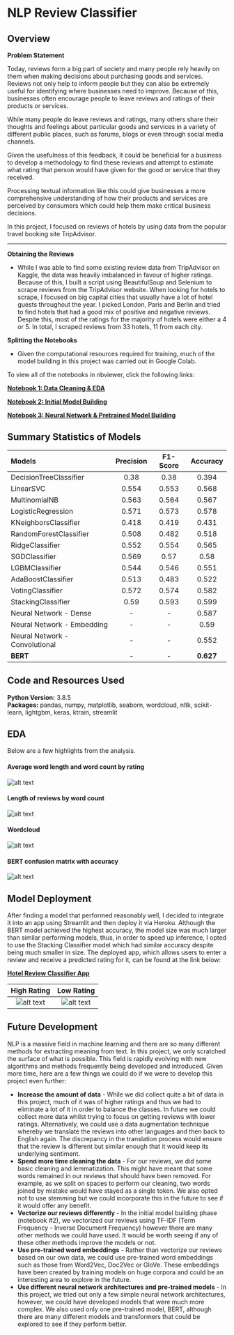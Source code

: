# NLP Review Classifier



## Overview 

**Problem Statement**

Today, reviews form a big part of society and many people rely heavily on them when making decisions about purchasing goods and services. Reviews not only help to inform people but they can also be extremely useful for identifying where businesses need to improve. Because of this, businesses often encourage people to leave reviews and ratings of their products or services. 

While many people do leave reviews and ratings, many others share their thoughts and feelings about particular goods and services in a variety of different public places, such as forums, blogs or even through social media channels.

Given the usefulness of this feedback, it could be beneficial for a business to develop a methodology to find these reviews and attempt to estimate what rating that person would have given for the good or service that they received. 

Processing textual information like this could give businesses a more comprehensive understanding of how their products and services are perceived by consumers which could help them make critical business decisions.

In this project, I focused on reviews of hotels by using data from the popular travel booking site TripAdvisor.

---

**Obtaining the Reviews**

- While I was able to find some existing review data from TripAdvisor on Kaggle, the data was heavily imbalanced in favour of higher ratings. Because of this, I built a script using BeautifulSoup and Selenium to scrape reviews from the TripAdvisor website. When looking for hotels to scrape, I focused on big capital cities that usually have a lot of hotel guests throughout the year. I picked London, Paris and Berlin and tried to find hotels that had a good mix of positive and negative reviews. Despite this, most of the ratings for the majority of hotels were either a 4 or 5. In total, I scraped reviews from 33 hotels, 11 from each city.


**Splitting the Notebooks**

- Given the computational resources required for training, much of the model building in this project was carried out in Google Colab.

To view all of the notebooks in nbviewer, click the following links:

[**Notebook 1: Data Cleaning & EDA**](https://nbviewer.jupyter.org/github/dan-grant-hunter/NLP_Review_Classifier/blob/main/1_NLP_Data_Cleaning_and_EDA.ipynb)

[**Notebook 2: Initial Model Building**](https://nbviewer.jupyter.org/github/dan-grant-hunter/NLP_Review_Classifier/blob/main/2_NLP_Initial_Model_Building.ipynb)

[**Notebook 3: Neural Network & Pretrained Model Building**](https://nbviewer.jupyter.org/github/dan-grant-hunter/NLP_Review_Classifier/blob/main/3_NLP_Neural_Network_%26_Pretrained_Modelling.ipynb)



## Summary Statistics of Models

| Models | Precision | F1-Score | Accuracy |
| :- | :-: | :-: | :-: |
| DecisionTreeClassifier | 0.38 | 0.38 | 0.394 |
| LinearSVC | 0.554 | 0.553 | 0.568 |
| MultinomialNB | 0.563 | 0.564 | 0.567 |
| LogisticRegression | 0.571 | 0.573 | 0.578 |
| KNeighborsClassifier | 0.418 | 0.419 | 0.431 |
| RandomForestClassifier | 0.508 | 0.482 | 0.518 |
| RidgeClassifier | 0.552 | 0.554 | 0.565 |
| SGDClassifier | 0.569 | 0.57 | 0.58 |
| LGBMClassifier | 0.544 | 0.546 | 0.551 |
| AdaBoostClassifier | 0.513 | 0.483 | 0.522 |
| VotingClassifier | 0.572 | 0.574 | 0.582 |
| StackingClassifier | 0.59 | 0.593 | 0.599 |
| Neural Network - Dense | - | - | 0.587 |
| Neural Network - Embedding | - | - | 0.59 |
| Neural Network - Convolutional | - | - | 0.552 |
| **BERT** | - | - | **0.627** |



## Code and Resources Used 
**Python Version:** 3.8.5  
**Packages:** pandas, numpy, matplotlib, seaborn, wordcloud, nltk, scikit-learn, lightgbm, keras, ktrain, streamlit



## EDA

Below are a few highlights from the analysis. 


#### Average word length and word count by rating

![alt text](images/word_count_by_rating.png "Plot showing average word length and word count by rating")  


#### Length of reviews by word count

![alt text](images/review_length_by_word_count.png "Plot showing review length by word count")  


#### Wordcloud 

![alt text](images/wordcloud.png "Wordcloud")  


#### BERT confusion matrix with accuracy

![alt text](images/bert_confusion_matrix.png "Confusion matrix for BERT model") 



## Model Deployment

After finding a model that performed reasonably well, I decided to integrate it into an app using Streamlit and then deploy it via Heroku. Although the BERT model achieved the highest accuracy, the model size was much larger than similar performing models, thus, in order to speed up inference, I opted to use the Stacking Classifier model which had similar accuracy despite being much smaller in size. The deployed app, which allows users to enter a review and receive a predicted rating for it, can be found at the link below:

[**Hotel Review Classifier App**](https://nlp-review-classifier.herokuapp.com/)

High Rating | Low Rating
:----------------:|:----------------:
![alt text](images/nlp_review_classifier_app_high.png "Highly rated review")  |  ![alt text](images/nlp_review_classifier_app_low.png "Low-rated review")

## Future Development

NLP is a massive field in machine learning and there are so many different methods for extracting meaning from text. In this project, we only scratched the surface of what is possible. This field is rapidly evolving with new algorithms and methods frequently being developed and introduced. Given more time, here are a few things we could do if we were to develop this project even further:


* **Increase the amount of data** - While we did collect quite a bit of data in this project, much of it was of higher ratings and thus we had to eliminate a lot of it in order to balance the classes. In future we could collect more data whilst trying to focus on getting reviews with lower ratings. Alternatively, we could use a data augmentation technique whereby we translate the reviews into other languages and then back to English again. The discrepancy in the translation process  would ensure that the review is different but similar enough that it would keep its underlying sentiment.  
* **Spend more time cleaning the data** - For our reviews, we did some basic cleaning and lemmatization. This might have meant that some words remained in our reviews that should have been removed. For example, as we split on spaces to perform our cleaning, two words joined by mistake would have stayed as a single token. We also opted not to use stemming but we could incorporate this in the future to see if it would offer any benefit.   
* **Vectorize our reviews differently** - In the initial model building phase (notebook #2), we vectorized our reviews using TF-IDF (Term Frequency - Inverse Document Frequency) however there are many other methods we could have used. It would be worth seeing if any of these other methods improve the models or not.  
* **Use pre-trained word embeddings** - Rather than vectorize our reviews based on our own data, we could use pre-trained word embeddings such as those from Word2Vec, Doc2Vec or GloVe. These embeddings have been created by training models on huge corpora and could be an interesting area to explore in the future.  
* **Use different neural network architectures and pre-trained models** - In this project, we tried out only a few simple neural network architectures, however, we could have developed models that were much more complex. We also used only one pre-trained model, BERT, although there are many different models and transformers that could be explored to see if they perform better.
